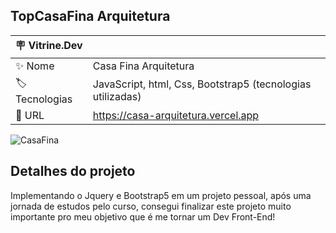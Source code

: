 ## TopCasaFina Arquitetura



| :placard: Vitrine.Dev |     |
| -------------  | --- |
| :sparkles: Nome        | Casa Fina Arquitetura
| :label: Tecnologias | JavaScript, html, Css, Bootstrap5 (tecnologias utilizadas)
| :rocket: URL         | https://casa-arquitetura.vercel.app


<!-- Inserir imagem com a #vitrinedev ao final do link -->

![CasaFina](https://user-images.githubusercontent.com/111453394/205673499-7118c36f-c3be-4629-b635-cfdf0fa9a2b5.png#vitrinedev)

## Detalhes do projeto

Implementando o Jquery e Bootstrap5 em um projeto pessoal, após uma jornada de estudos pelo curso, consegui finalizar este projeto muito importante pro meu objetivo que é me tornar um Dev Front-End!
